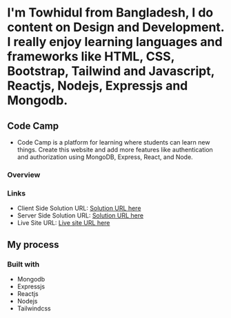 # I'm Towhidul from Bangladesh, I do content on Design and Development. I really enjoy learning languages and frameworks like HTML, CSS, Bootstrap, Tailwind and Javascript, Reactjs, Nodejs, Expressjs and Mongodb.

## Code Camp
- Code Camp is a platform for learning where students can learn new things. Create this website and add more features like authentication and authorization using MongoDB, Express, React, and Node.

### Overview

### Links

- Client Side Solution URL: [Solution URL here](https://github.com/towhidulislamalif/code-camp-client)
- Server Side Solution URL: [Solution URL here](https://github.com/towhidulislamalif/code-camp-sever)
- Live Site URL: [Live site URL here](https://codecamp-8f4e0.web.app/)

## My process

### Built with

- Mongodb
- Expressjs
- Reactjs
- Nodejs
- Tailwindcss
